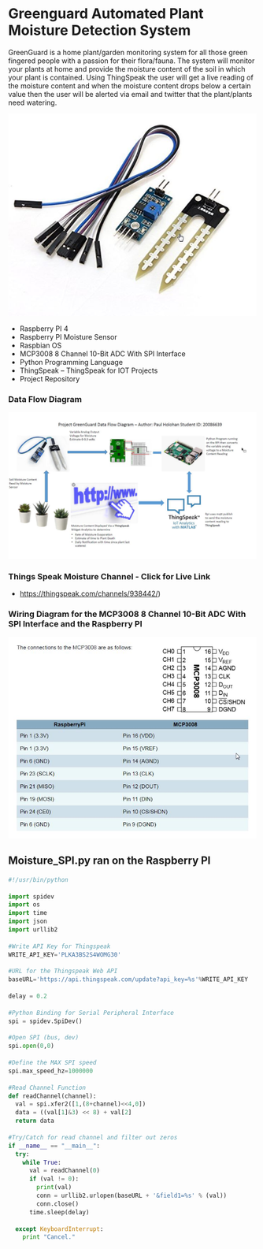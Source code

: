 # Greenguard Automated Plant Moisture Detection System 

GreenGuard is a home plant/garden monitoring system for all those green fingered people with a passion for their flora/fauna. The system will monitor your plants at home and provide the moisture content of the soil in which your plant is contained. Using ThingSpeak the user will get a live reading of the moisture content and when the moisture content drops below a certain value then the user will be alerted via email and twitter that the plant/plants need watering. 

![alt text](MoistureSensor.jpg "Wiring Diagram")

-	Raspberry PI 4
-	Raspberry PI Moisture Sensor
-	Raspbian OS
- MCP3008 8 Channel 10-Bit ADC With SPI Interface
-	Python Programming Language
-	ThingSpeak – ThingSpeak for IOT Projects
-	Project Repository

### Data Flow Diagram

![alt text](dataflowdiagram.jpg "Data Flow Diagram")

### Things Speak Moisture Channel - Click for Live Link
- https://thingspeak.com/channels/938442/)

### Wiring Diagram for the MCP3008 8 Channel 10-Bit ADC With SPI Interface and the Raspberry PI

![alt text](MCP3008Wiring.jpg "Wiring Diagram")

## Moisture_SPI.py ran on the Raspberry PI

```Python
#!/usr/bin/python

import spidev
import os
import time
import json
import urllib2

#Write API Key for Thingspeak
WRITE_API_KEY='PLKA3BS2S4WOMG30'

#URL for the Thingspeak Web API
baseURL='https://api.thingspeak.com/update?api_key=%s'%WRITE_API_KEY

delay = 0.2

#Python Binding for Serial Peripheral Interface
spi = spidev.SpiDev()

#Open SPI (bus, dev)
spi.open(0,0)

#Define the MAX SPI speed
spi.max_speed_hz=1000000

#Read Channel Function
def readChannel(channel):
  val = spi.xfer2([1,(8+channel)<<4,0])
  data = ((val[1]&3) << 8) + val[2]
  return data

#Try/Catch for read channel and filter out zeros
if __name__ == "__main__":
  try:
    while True:
      val = readChannel(0)
      if (val != 0):
        print(val)
        conn = urllib2.urlopen(baseURL + '&field1=%s' % (val))
        conn.close()
      time.sleep(delay)

  except KeyboardInterrupt:
    print "Cancel."
```


